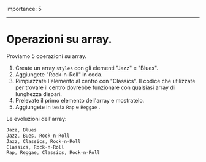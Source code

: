 importance: 5

---

# Operazioni su array.

Proviamo 5 operazioni su array.

1. Create un array `styles` con gli elementi "Jazz" e "Blues".
2. Aggiungete "Rock-n-Roll" in coda.
3. Rimpiazzate l'elemento al centro con "Classics". Il codice che utilizzate per trovare il centro dovrebbe funzionare con qualsiasi array di lunghezza dispari.
4. Prelevate il primo elemento dell'array e mostratelo.
5. Aggiungete in testa `Rap` e `Reggae` .

Le evoluzioni dell'array:

```js no-beautify
Jazz, Blues
Jazz, Bues, Rock-n-Roll
Jazz, Classics, Rock-n-Roll
Classics, Rock-n-Roll
Rap, Reggae, Classics, Rock-n-Roll
```

